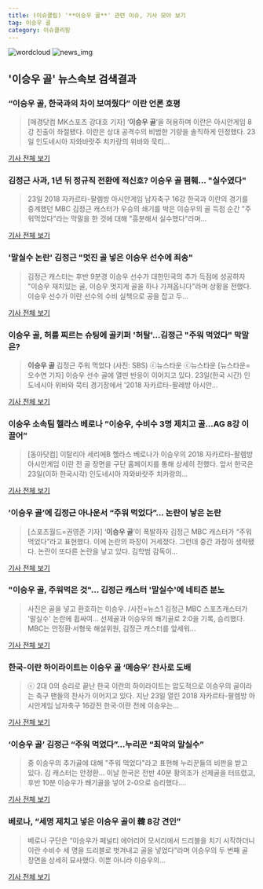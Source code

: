 ```yaml
---
title: (이슈클립) '**이승우 골**' 관련 이슈, 기사 모아 보기
tag: 이승우 골
category: 이슈클리핑
---
```

![wordcloud](https://s3.ap-northeast-2.amazonaws.com/lyrics101-wordcloud/2018-08-24-1535098403.png)
![news_img](https://user-images.githubusercontent.com/42597476/44507050-1206f400-a6e4-11e8-8d98-7ffbfebb353f.png)
## **'**이승우 골**'** 뉴스속보 검색결과
### “**이승우 골**, 한국과의 차이 보여줬다” 이란 언론 호평

>[매경닷컴 MK스포츠 강대호 기자] ‘**이승우 골**’을 허용하며 이란은 아시안게임 8강 진출이 좌절됐다. 이란은 상대 공격수의 비범한 기량을 솔직하게 인정했다. 23일 인도네시아 자와바랏주 치카랑의 위바와 묵티...

<a href="http://sports.mk.co.kr/view.php?year=2018&no=533095" target="_blank">기사 전체 보기</a>

### 김정근 사과, 1년 뒤 정규직 전환에 적신호? **이승우 골** 폄훼… "실수였다"

>23일 2018 자카르타-팔렘방 아시안게임 남자축구 16강 한국과 이란의 경기를 중계했던 MBC 김정근 캐스터가 우승의 쇄기를 박은 이승우의 골 득점 순간 "주워먹었다"라는 막말을 한 것에 대해 "흥분해서 실수했다"라며...

<a href="http://www.dtoday.co.kr/news/articleView.html?idxno=276167" target="_blank">기사 전체 보기</a>

### '말실수 논란' 김정근 "멋진 골 넣은 이승우 선수에 죄송"

>김정근 캐스터는 후반 9분경 이승우 선수가 대한민국의 추가 득점에 성공하자 "이승우 재치있는 골, 이승우 멋지게 골을 하나 가져옵니다"라며 상황을 전했다. 이승우 선수가 이란 선수의 수비 실책으로 공을 잡고 두...

<a href="http://sports.chosun.com/news/ntype.htm?id=201808250100224910017034&servicedate=20180824" target="_blank">기사 전체 보기</a>

### **이승우 골**, 허를 찌르는 슈팅에 골키퍼 '허탈'…김정근 "주워 먹었다" 막말은?

>**이승우 골** 김정근 주워 먹었다 (사진: SBS) ⓒ뉴스타운 ⓒ뉴스타운 [뉴스타운=오수연 기자] 이승우 선수 골에 열띤 반응이 이어지고 있다. 23일(한국 시간) 인도네시아 위바와 묵티 경기장에서 '2018 자카르타-팔레방 아시안...

<a href="http://www.newstown.co.kr/news/articleView.html?idxno=337843" target="_blank">기사 전체 보기</a>

### 이승우 소속팀 헬라스 베로나 “이승우, 수비수 3명 제치고 골…AG 8강 이끌어”

>[동아닷컴] 이탈리아 세리에B 헬라스 베로나가 이승우의 2018 자카르타-팔렘방 아시안게임 이란 전 골 장면을 구단 홈페이지를 통해 상세히 전했다. 앞서 한국은 23일(이하 한국시각) 인도네시아 자와바랏주 치카랑의...

<a href="http://sports.donga.com/3/all/20180824/91662963/2" target="_blank">기사 전체 보기</a>

### ’**이승우 골**’에 김정근 아나운서 “주워 먹었다”… 논란이 낳은 논란

>[스포츠월드=권영준 기자] ‘**이승우 골**’이 폭발하자 김정근 MBC 캐스터가 “주워 먹었다”라고 표현했다. 이에 논란의 파장이 거세졌다. 그런데 중간 과정이 생략됐다. 논란이 또다른 논란을 낳고 있다. 김학범 감독이...

<a href="http://www.sportsworldi.com/content/html/2018/08/24/20180824613217.html" target="_blank">기사 전체 보기</a>

### "**이승우 골**, 주워먹은 것"… 김정근 캐스터 '말실수'에 네티즌 분노

>사진은 골을 넣고 환호하는 이승우. /사진=뉴스1 김정근 MBC 스포츠캐스터가 '말실수' 논란에 휩싸여... 선제골과 이승우의 쐐기골로 2:0을 기록, 승리했다. MBC는 안정환·서형욱 해설위원, 김정근 캐스터를 앞세워...

<a href="http://moneys.mt.co.kr/news/mwView.php?no=2018082410308036897" target="_blank">기사 전체 보기</a>

### 한국-이란 하이라이트는 **이승우 골** ‘메승우’ 찬사로 도배

>ⓒ 2대 0의 승리로 끝난 한국 이란의 하이라이트는 압도적으로 이승우의 골이라는 축구 팬들의 찬사가 이어지고 있다. 지난 23일 열린 2018 자카르타-팔렘방 아시안게임 남자축구 16강전 한국·이란 전에 이승우는...

<a href="http://www.dailian.co.kr/news/view/734750/?sc=naver" target="_blank">기사 전체 보기</a>

### ‘**이승우 골**’ 김정근 “주워 먹었다”…누리꾼 “최악의 말실수”

>중 이승우의 추가골에 대해 "주워 먹었다"라고 표현해 누리꾼들의 비판을 받고 있다. 김 캐스터는 안정환... 이날 한국은 전반 40분 황의조가 선제골을 터뜨렸고, 후반 10분 이승우가 쐐기골을 넣어 2-0으로 승리했다....

<a href="http://news.donga.com/3/all/20180824/91656466/2" target="_blank">기사 전체 보기</a>

### 베로나, “세명 제치고 넣은 **이승우 골**이 韓 8강 견인”

>베로나 구단은 “이승우가 페널티 에어리어 모서리에서 드리블을 치기 시작하더니 이란 수비수 세 명을 드리블로 벗겨내고 골을 넣었다”라며 이승우의 두 번째 골 장면을 상세히 묘사했다. 이뿐 아니라 이승우의...

<a href="http://www.besteleven.com/National/news_world_01_view.asp?iBoard=15&iIDX=112657" target="_blank">기사 전체 보기</a>


